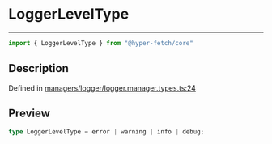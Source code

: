 

# LoggerLevelType

<div class="api-docs__separator" data-reactroot="">

---

</div><div class="api-docs__import" data-reactroot="">

```ts
import { LoggerLevelType } from "@hyper-fetch/core"
```

</div><div class="api-docs__section">

## Description

</div><div class="api-docs__description"><span class="api-docs__do-not-parse">



</span></div><p class="api-docs__definition">

Defined in [managers/logger/logger.manager.types.ts:24](https://github.com/BetterTyped/hyper-fetch/blob/4197368e/packages/core/src/managers/logger/logger.manager.types.ts#L24)

</p><div class="api-docs__section">

## Preview

</div><div class="api-docs__preview type single">

```ts
type LoggerLevelType = error | warning | info | debug;
```

</div>